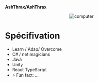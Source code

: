 **AshThrax/AshThrax** 
 <div align="center">
  <img alt="computer" src="[https://github.com/user-attachments/assets/bbf97611-2c7a-48c2-8b0f-391a1c67f4b1.gif](https://media1.tenor.com/m/zw3HWomJs3YAAAAd/darktide-adeptus-mechanicus.gif)"><br>
</div>
<div>

# Spécifivation

 - Learn / Adap/ Overcome
 - C# / net magicians
 - Java
 - Unity
 - React TypeScript
 - ⚡ Fun fact: ...
 
</div>

